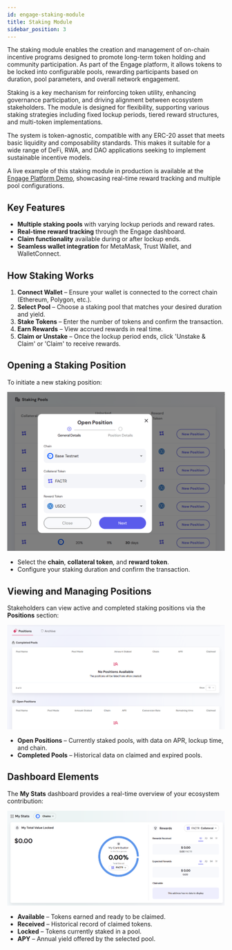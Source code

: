 ```yaml
---
id: engage-staking-module
title: Staking Module
sidebar_position: 3
---
```


The staking module enables the creation and management of on-chain incentive programs designed to promote long-term token holding and community participation. As part of the Engage platform, it allows tokens to be locked into configurable pools, rewarding participants based on duration, pool parameters, and overall network engagement.

Staking is a key mechanism for reinforcing token utility, enhancing governance participation, and driving alignment between ecosystem stakeholders. The module is designed for flexibility, supporting various staking strategies including fixed lockup periods, tiered reward structures, and multi-token implementations.

The system is token-agnostic, compatible with any ERC-20 asset that meets basic liquidity and composability standards. This makes it suitable for a wide range of DeFi, RWA, and DAO applications seeking to implement sustainable incentive models.

A live example of this staking module in production is available at the [Engage Platform Demo](https://sharingblock-engage.defactor.dev/staking), showcasing real-time reward tracking and multiple pool configurations.

## Key Features

- **Multiple staking pools** with varying lockup periods and reward rates.
- **Real-time reward tracking** through the Engage dashboard.
- **Claim functionality** available during or after lockup ends.
- **Seamless wallet integration** for MetaMask, Trust Wallet, and WalletConnect.

## How Staking Works

1. **Connect Wallet** – Ensure your wallet is connected to the correct chain (Ethereum, Polygon, etc.).
2. **Select Pool** – Choose a staking pool that matches your desired duration and yield.
3. **Stake Tokens** – Enter the number of tokens and confirm the transaction.
4. **Earn Rewards** – View accrued rewards in real time.
5. **Claim or Unstake** – Once the lockup period ends, click 'Unstake & Claim' or 'Claim' to receive rewards.

## Opening a Staking Position

To initiate a new staking position:

![Open Staking Position](../../../static/img/front-end/staking-open-position.png)

- Select the **chain**, **collateral token**, and **reward token**.
- Configure your staking duration and confirm the transaction.

## Viewing and Managing Positions

Stakeholders can view active and completed staking positions via the **Positions** section:

![Staking Positions List](../../../static/img/front-end/staking-positions-lists.png)

- **Open Positions** – Currently staked pools, with data on APR, lockup time, and chain.
- **Completed Pools** – Historical data on claimed and expired pools.

## Dashboard Elements

The **My Stats** dashboard provides a real-time overview of your ecosystem contribution:

![Staking Dashboard](../../../static/img/front-end/staking-dashboard.png)

- **Available** – Tokens earned and ready to be claimed.
- **Received** – Historical record of claimed tokens.
- **Locked** – Tokens currently staked in a pool.
- **APY** – Annual yield offered by the selected pool.
